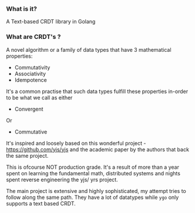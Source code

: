 ### What is it?
A Text-based CRDT library in Golang

### What are CRDT's ?
A novel algorithm or a family of data types that have 3 mathematical properties:
- Commutativity
- Associativity
- Idempotence

It's a common practise that such data types fulfill these properties in-order to be what we call as either
- Convergent

Or

- Commutative

It's inspired and loosely based on this wonderful project - https://github.com/yjs/yjs
and the academic paper by the authors that back the same project.

This is ofcourse NOT production grade. It's a result of more than a year spent on learning the fundamental math, distributed systems and nights spent reverse engineering the yjs/ yrs project.

The main project is extensive and highly sophisticated, my attempt tries to follow along the same path. They have a lot of datatypes while `ygo` only supports a text based CRDT.
